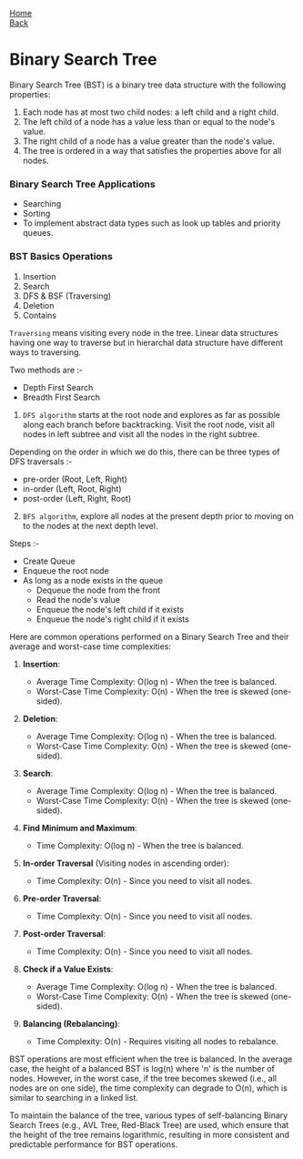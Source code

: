 [Home](../../readme.md) <br>
[Back](./00_trees.md)

# Binary Search Tree

Binary Search Tree (BST) is a binary tree data structure with the following properties:

1. Each node has at most two child nodes: a left child and a right child.
2. The left child of a node has a value less than or equal to the node's value.
3. The right child of a node has a value greater than the node's value.
4. The tree is ordered in a way that satisfies the properties above for all nodes.

### Binary Search Tree Applications

- Searching
- Sorting
- To implement abstract data types such as look up tables and priority queues.

### BST Basics Operations

1. Insertion
2. Search
3. DFS & BSF (Traversing)
4. Deletion
5. Contains

`Traversing` means visiting every node in the tree.
Linear data structures having one way to traverse but in hierarchal data structure have different ways to traversing.

Two methods are :-

- Depth First Search
- Breadth First Search

1. `DFS algorithm` starts at the root node and explores as far as possible along each branch before backtracking.
   Visit the root node, visit all nodes in left subtree and visit all the nodes in the right subtree.

Depending on the order in which we do this, there can be three types of DFS traversals :-

- pre-order (Root, Left, Right)
- in-order (Left, Root, Right)
- post-order (Left, Right, Root)

2. `BFS algorithm`, explore all nodes at the present depth prior to moving on to the nodes at the next depth level.

Steps :-

- Create Queue
- Enqueue the root node
- As long as a node exists in the queue
  - Dequeue the node from the front
  - Read the node's value
  - Enqueue the node's left child if it exists
  - Enqueue the node's right child if it exists

Here are common operations performed on a Binary Search Tree and their average and worst-case time complexities:

1. **Insertion**:

   - Average Time Complexity: O(log n) - When the tree is balanced.
   - Worst-Case Time Complexity: O(n) - When the tree is skewed (one-sided).

2. **Deletion**:

   - Average Time Complexity: O(log n) - When the tree is balanced.
   - Worst-Case Time Complexity: O(n) - When the tree is skewed (one-sided).

3. **Search**:

   - Average Time Complexity: O(log n) - When the tree is balanced.
   - Worst-Case Time Complexity: O(n) - When the tree is skewed (one-sided).

4. **Find Minimum and Maximum**:

   - Time Complexity: O(log n) - When the tree is balanced.

5. **In-order Traversal** (Visiting nodes in ascending order):

   - Time Complexity: O(n) - Since you need to visit all nodes.

6. **Pre-order Traversal**:

   - Time Complexity: O(n) - Since you need to visit all nodes.

7. **Post-order Traversal**:

   - Time Complexity: O(n) - Since you need to visit all nodes.

8. **Check if a Value Exists**:

   - Average Time Complexity: O(log n) - When the tree is balanced.
   - Worst-Case Time Complexity: O(n) - When the tree is skewed (one-sided).

9. **Balancing (Rebalancing)**:
   - Time Complexity: O(n) - Requires visiting all nodes to rebalance.

BST operations are most efficient when the tree is balanced. In the average case, the height of a balanced BST is log(n) where 'n' is the number of nodes. However, in the worst case, if the tree becomes skewed (i.e., all nodes are on one side), the time complexity can degrade to O(n), which is similar to searching in a linked list.

To maintain the balance of the tree, various types of self-balancing Binary Search Trees (e.g., AVL Tree, Red-Black Tree) are used, which ensure that the height of the tree remains logarithmic, resulting in more consistent and predictable performance for BST operations.
